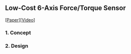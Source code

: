 ## Low-Cost 6-Axis Force/Torque Sensor 

[<a href="https://arxiv.org/abs/2410.03481">Paper</a>][<a href="https://youtu.be/QZGhIQBNQCY">Video</a>]



### 1. Concept




### 2. Design


